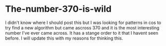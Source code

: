 # The-number-370-is-wild
I didn't know where I should post this but I was looking for patterns in cos to try find a new algorithm but came ascross 370 and it is the most interesting number I've ever came across. It has a stange order to it that I havent seen before. I will update this with my reasons for thinking this.
